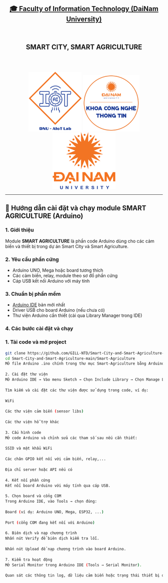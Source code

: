<h2 align="center">
    <a href="https://dainam.edu.vn/vi/khoa-cong-nghe-thong-tin">
    🎓 Faculty of Information Technology (DaiNam University)
    </a>
</h2>
<br>
<h2 align="center">
   SMART CITY, SMART AGRICULTURE
</h2>
<br>
<br>
<div align="center">
    <p align="center">
        <img src="aiotlab_logo.png" alt="AIoTLab Logo" width="170"/>
        <img src="fitdnu_logo.png" alt="AIoTLab Logo" width="180"/>
        <img src="dnu_logo.png" alt="DaiNam University Logo" width="200"/>
    </p>

</div>

---

## 🚀 Hướng dẫn cài đặt và chạy module **SMART AGRICULTURE (Arduino)**

### 1. Giới thiệu

Module **SMART AGRICULTURE** là phần code Arduino dùng cho các cảm biến và thiết bị trong dự án Smart City và Smart Agriculture.

### 2. Yêu cầu phần cứng

- Arduino UNO, Mega hoặc board tương thích
- Các cảm biến, relay, module theo sơ đồ phần cứng
- Cáp USB kết nối Arduino với máy tính

### 3. Chuẩn bị phần mềm

- [Arduino IDE](https://www.arduino.cc/en/software) bản mới nhất
- Driver USB cho board Arduino (nếu chưa có)
- Thư viện Arduino cần thiết (cài qua Library Manager trong IDE)

### 4. Các bước cài đặt và chạy

### 1. Tải code và mở project

```bash
git clone https://github.com/GILL-NTD/Smart-City-and-Smart-Agriculture-main.git
cd Smart-City-and-Smart-Agriculture-main/Smart-Agriculture
Mở file Arduino .ino chính trong thư mục Smart-Agriculture bằng Arduino IDE.

2. Cài đặt thư viện
Mở Arduino IDE → Vào menu Sketch → Chọn Include Library → Chọn Manage Libraries...

Tìm kiếm và cài đặt các thư viện được sử dụng trong code, ví dụ:

WiFi

Các thư viện cảm biến (sensor libs)

Các thư viện hỗ trợ khác

3. Cấu hình code
Mở code Arduino và chỉnh sửa các tham số sau nếu cần thiết:

SSID và mật khẩu WiFi

Các chân GPIO kết nối với cảm biến, relay,...

Địa chỉ server hoặc API nếu có

4. Kết nối phần cứng
Kết nối board Arduino với máy tính qua cáp USB.

5. Chọn board và cổng COM
Trong Arduino IDE, vào Tools → chọn đúng:

Board (ví dụ: Arduino UNO, Mega, ESP32, ...)

Port (cổng COM đang kết nối với Arduino)

6. Biên dịch và nạp chương trình
Nhấn nút Verify để biên dịch kiểm tra lỗi.

Nhấn nút Upload để nạp chương trình vào board Arduino.

7. Kiểm tra hoạt động
Mở Serial Monitor trong Arduino IDE (Tools → Serial Monitor).

Quan sát các thông tin log, dữ liệu cảm biến hoặc trạng thái thiết bị để đảm bảo chương trình hoạt động đúng.
